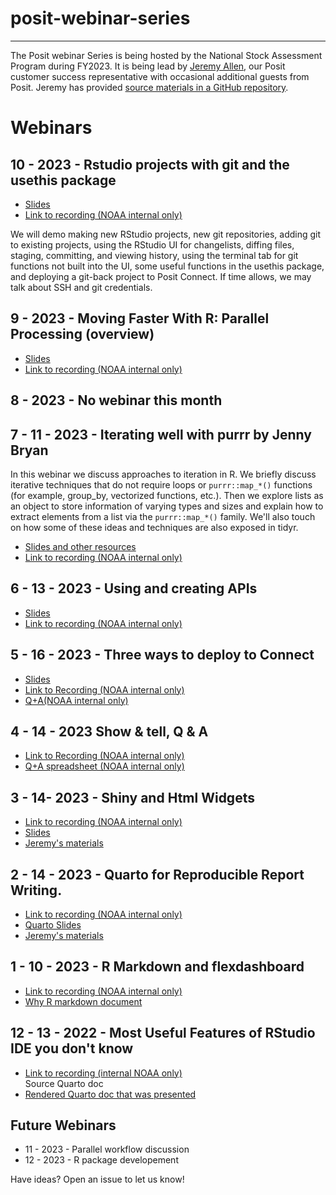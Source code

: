 # posit-webinar-series
---
The Posit webinar Series is being hosted by the National Stock Assessment Program during FY2023. It is being lead by [Jeremy Allen](https://github.com/jeremy-allen), our Posit customer success representative with occasional additional guests from Posit. Jeremy has provided [source materials in a GitHub repository](https://github.com/jeremy-allen/posit-webinar-series).

# Webinars

## 10 - 2023 - Rstudio projects with git and the usethis package

- [Slides](https://colorado.posit.co/rsc/git-rstudio/)
- [Link to recording (NOAA internal only)](https://drive.google.com/file/d/11G7JHdeK0B8uHZjc_dR4qP9igM1cTUX0/view?usp=sharing)

We will demo making new RStudio projects, new git repositories, adding git to existing projects, using the RStudio UI for changelists, diffing files, staging, committing, and viewing history, using the terminal tab for git functions not built into the UI, some useful functions in the usethis package, and deploying a git-back project to Posit Connect. If time allows, we may talk about SSH and git credentials.

## 9 - 2023 - Moving Faster With R: Parallel Processing (overview)

- [Slides](https://colorado.posit.co/rsc/parallel-processing/parallel.html#/)
- [Link to recording (NOAA internal only)](https://drive.google.com/file/d/1qLdvb84cGwroCZXsjMyL_lq7RFbv1iOH/view?usp=drive_link)

## 8 - 2023 - No webinar this month

## 7 - 11 - 2023 - Iterating well with purrr by Jenny Bryan

In this webinar we discuss approaches to iteration in R. We briefly discuss iterative techniques that do not require loops or `purrr::map_*()` functions (for example, group_by, vectorized functions, etc.). Then we explore lists as an object to store information of varying types and sizes and explain how to extract elements from a list via the `purrr::map_*()` family. We'll also touch on how some of these ideas and techniques are also exposed in tidyr.
- [Slides and other resources]( https://github.com/jennybc/2023_raukr-purrr-pkg-dev)
- [Link to recording (NOAA internal only)](https://drive.google.com/file/d/1P_yYtAuKnG-pCfT0tCWdL_zxR-0nhHsR/view?usp=drive_link)


## 6 - 13 - 2023 - Using and creating APIs
- [Slides](https://github.com/kmasiello/getting-started-apis)
- [Link to recording (NOAA internal only)](https://drive.google.com/file/d/1maHQtBCElvmuhTydAz0g2bawS4UUvCjk/view?usp=drive_link)

## 5 - 16 - 2023 - Three ways to deploy to Connect

- [Slides](https://colorado.posit.co/rsc/publishing-to-connect/)
- [Link to Recording (NOAA internal only)](https://drive.google.com/file/d/14Qb0hnjLkff0_9-oejxTXmEoV6TeYdD-/view?usp=sharing)
- [Q+A(NOAA internal only)](https://docs.google.com/spreadsheets/d/1OufuaVTN1u2EfmbO4kWGpZOyT8b9sLa2ECgnGGLBrcI/edit#gid=0)

## 4 - 14 - 2023 Show & tell, Q & A

- [Link to Recording (NOAA internal only)](https://drive.google.com/file/d/1Vek90HEktp2ri-ULBn_0IGhEqyUkhNfH/view?usp=sharing)
- [Q+A spreadsheet (NOAA internal only)](https://docs.google.com/spreadsheets/d/1OufuaVTN1u2EfmbO4kWGpZOyT8b9sLa2ECgnGGLBrcI/edit?usp=sharing)

## 3 - 14- 2023 - Shiny and Html Widgets

- [Link to recording (NOAA internal only)](https://drive.google.com/file/d/17r9nvLsGnAZRCaxjIegF1YTSa30oOTHY/view?usp=share_link)
- [Slides](https://colorado.posit.co/rsc/shiny-and-widgets/shiny-slides.html#/)
- [Jeremy's materials](https://github.com/jeremy-allen/posit-webinar-series/tree/main/04-shiny-and-htmlwidgets)

## 2 - 14 - 2023 - Quarto for Reproducible Report Writing.

- [Link to recording (NOAA internal only)](https://drive.google.com/file/d/10ECqtLRhOGLsRYFYhWO5AEDoaCAf1cX9/view?usp=share_link)
- [Quarto Slides](https://colorado.posit.co/rsc/quarto-reporting/quarto-for-reporting.html)
- [Jeremy's materials](https://github.com/jeremy-allen/posit-webinar-series/tree/main/03-quarto)

## 1 - 10 - 2023 - R Markdown and flexdashboard

- [Link to recording (NOAA internal only)](https://drive.google.com/file/d/15fe7geggmRH0_t9AatAuHHTSB-3lDR_q/view?usp=sharing)
- [Why R markdown document](https://github.com/jeremy-allen/posit-webinar-series/blob/main/02-rmarkdown/why-rmarkdown.Rmd)

## 12 - 13 - 2022 - Most Useful Features of RStudio IDE you don't know

- [Link to recording (internal NOAA only)](https://drive.google.com/file/d/1_YHPBgSqh6Z7vxMjv7_5D7OQb0wJiwCa/view?usp=sharing)  
Source Quarto doc  
- [Rendered Quarto doc that was presented](https://colorado.posit.co/rsc/the-unknown/into-the-unknown.html)  

## Future Webinars

- 11 - 2023 - Parallel workflow discussion
- 12 - 2023 - R package developement

Have ideas? Open an issue to let us know!


